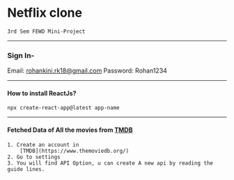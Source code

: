 # Netflix clone

```3rd Sem FEWD Mini-Project```
***
### Sign In-
Email: rohankini.rk18@gmail.com 
Password: Rohan1234
        
        
***
#### How to install ReactJs?

``` npx create-react-app@latest app-name ```
***
#### Fetched Data of All the movies from [TMDB](https://www.themoviedb.org/)
    1. Create an account in 
        [TMDB](https://www.themoviedb.org/)
    2. Go to settings
    3. You will find API Option, u can create A new api by reading the guide lines.


